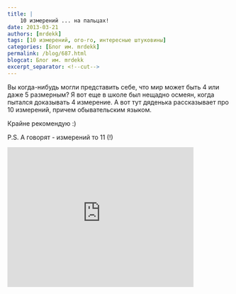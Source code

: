 ```yaml
---
title: |
    10 измерений ... на пальцах!
date: 2013-03-21
authors: [mrdekk]
tags: [10 измерений, ого-го, интересные штуковины]
categories: [Блог им. mrdekk]
permalink: /blog/687.html
blogcat: Блог им. mrdekk
excerpt_separator: <!--cut-->
---
```


Вы когда-нибудь могли представить себе, что мир может быть 4 или даже 5 размерным? Я вот еще в школе был нещадно осмеян, когда пытался доказывать 4 измерение. А вот тут дяденька рассказывает про 10 измерений, причем обывательским языком.

Крайне рекомендую :)

P.S. А говорят - измерений то 11 (!)

<iframe width="420" height="315" src="http://www.youtube.com/embed/XYmo6WrA9tU" frameborder="0" allowfullscreen></iframe>
